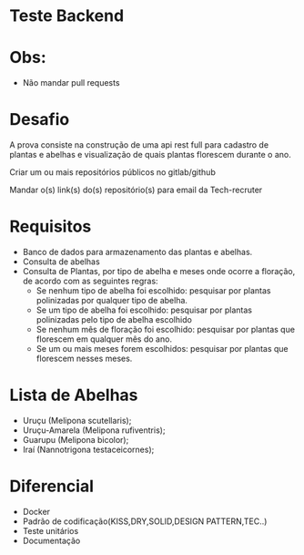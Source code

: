 # Teste Backend

# Obs:
- Não mandar pull requests

# Desafio

A prova consiste na construção de uma api rest full para cadastro de plantas e abelhas e visualização de quais plantas florescem durante o ano.

Criar um ou mais repositórios públicos no gitlab/github

Mandar o(s) link(s) do(s) repositório(s) para email da Tech-recruter

# Requisitos
 - Banco de dados para armazenamento das plantas e abelhas.
 - Consulta de abelhas
 - Consulta de Plantas, por tipo de abelha e meses onde ocorre a floração, de acordo com as seguintes regras: 
   - Se nenhum tipo de abelha foi escolhido: pesquisar por plantas polinizadas por qualquer tipo de abelha.
   - Se um tipo de abelha foi escolhido: pesquisar por plantas polinizadas pelo tipo de abelha escolhido
   - Se nenhum mês de floração foi escolhido: pesquisar por plantas que florescem em qualquer mês do ano.
   - Se um ou mais meses forem escolhidos: pesquisar por plantas que florescem nesses meses.

# Lista de Abelhas
 - Uruçu (Melipona scutellaris);
 - Uruçu-Amarela (Melipona rufiventris);
 - Guarupu (Melipona bicolor);
 - Iraí (Nannotrigona testaceicornes);

# Diferencial
- Docker
- Padrão de codificação(KISS,DRY,SOLID,DESIGN PATTERN,TEC..)
- Teste unitários
- Documentação
